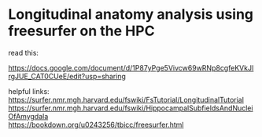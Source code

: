 # Longitudinal anatomy analysis using freesurfer on the HPC

read this:

https://docs.google.com/document/d/1P87yPge5Vivcw69wRNp8cgfeKVkJIrgJUE_CAT0CUeE/edit?usp=sharing


helpful links:</br>
https://surfer.nmr.mgh.harvard.edu/fswiki/FsTutorial/LongitudinalTutorial </br>
https://surfer.nmr.mgh.harvard.edu/fswiki/HippocampalSubfieldsAndNucleiOfAmygdala </br>
https://bookdown.org/u0243256/tbicc/freesurfer.html
